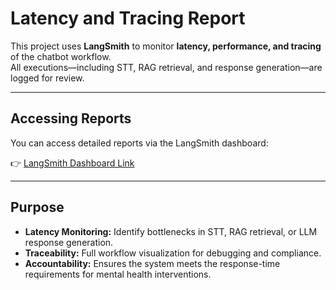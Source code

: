 
# Latency and Tracing Report

This project uses **LangSmith** to monitor **latency, performance, and tracing** of the chatbot workflow.  
All executions—including STT, RAG retrieval, and response generation—are logged for review.

---

## Accessing Reports

You can access detailed reports via the LangSmith dashboard:

👉 [LangSmith Dashboard Link](https://smith.langchain.com/public/39661026-9512-413f-8805-1fe7fb3f7966/d)

---

## Purpose

- **Latency Monitoring:** Identify bottlenecks in STT, RAG retrieval, or LLM response generation.  
- **Traceability:** Full workflow visualization for debugging and compliance.  
- **Accountability:** Ensures the system meets the response-time requirements for mental health interventions.
